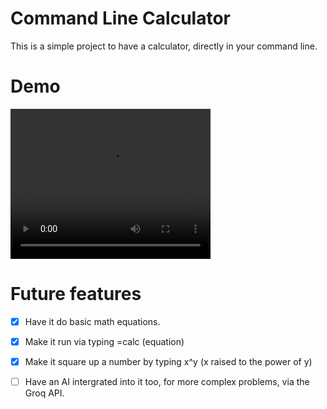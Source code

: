 # Command Line Calculator

This is a simple project to have a calculator, directly in your command line. 

# Demo

<video width="320" height="240" controls>
  <source src="docs/demo.mkv" type="video/mp4" >
</video>

# Future features

- [x] Have it do basic math equations.

- [x] Make it run via typing =calc (equation)

- [x] Make it square up a number by typing x^y (x raised to the power of y)

- [ ] Have an AI intergrated into it too, for more complex problems, via the Groq API.